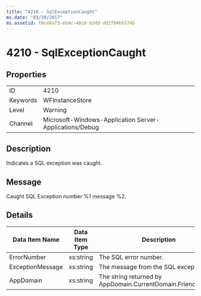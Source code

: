 ```yaml
---
title: "4210 - SqlExceptionCaught"
ms.date: "03/30/2017"
ms.assetid: f0ce8af3-eb4c-48c8-b3d9-dd2f94b5574b
---
```

# 4210 - SqlExceptionCaught
## Properties  


|||  
|-|-|  
|ID|4210|  
|Keywords|WFInstanceStore|  
|Level|Warning|  
|Channel|Microsoft-Windows-Application Server-Applications/Debug|  

## Description  
 Indicates a SQL exception was caught.  

## Message  
 Caught SQL Exception number %1 message %2.  

## Details  


|  Data Item Name  | Data Item Type |                         Description                          |
|------------------|----------------|--------------------------------------------------------------|
|   ErrorNumber    |   xs:string    |                    The SQL error number.                     |
| ExceptionMessage |   xs:string    |             The message from the SQL exception.              |
|    AppDomain     |   xs:string    | The string returned by AppDomain.CurrentDomain.FriendlyName. |

